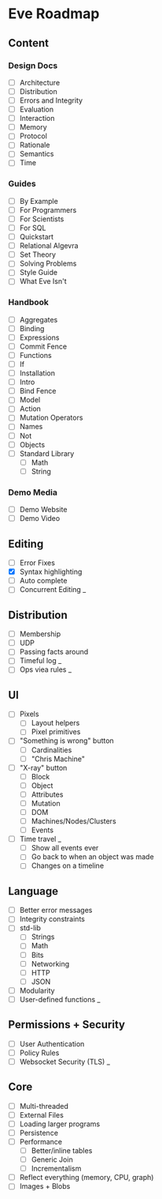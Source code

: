 # Eve Roadmap


## Content

### Design Docs

- [ ] Architecture
- [ ] Distribution
- [ ] Errors and Integrity
- [ ] Evaluation
- [ ] Interaction
- [ ] Memory
- [ ] Protocol
- [ ] Rationale
- [ ] Semantics
- [ ] Time

### Guides

- [ ] By Example
- [ ] For Programmers
- [ ] For Scientists
- [ ] For SQL
- [ ] Quickstart
- [ ] Relational Algevra
- [ ] Set Theory
- [ ] Solving Problems
- [ ] Style Guide
- [ ] What Eve Isn't

### Handbook
- [ ] Aggregates
- [ ] Binding
- [ ] Expressions
- [ ] Commit Fence
- [ ] Functions
- [ ] If
- [ ] Installation
- [ ] Intro
- [ ] Bind Fence
- [ ] Model
- [ ] Action
- [ ] Mutation Operators
- [ ] Names
- [ ] Not
- [ ] Objects
- [ ] Standard Library
  - [ ] Math
  - [ ] String
    
### Demo Media

- [ ] Demo Website
- [ ] Demo Video

## Editing

- [ ] Error Fixes
- [x] Syntax highlighting
- [ ] Auto complete
- [ ] Concurrent Editing _ 

## Distribution

- [ ] Membership
- [ ] UDP
- [ ] Passing facts around
- [ ] Timeful log _
- [ ] Ops viea rules _

## UI

- [ ] Pixels
  - [ ] Layout helpers
  - [ ] Pixel primitives
- [ ] "Something is wrong" button
  - [ ] Cardinalities
  - [ ] "Chris Machine"
- [ ] "X-ray" button
  - [ ] Block
  - [ ] Object
  - [ ] Attributes
  - [ ] Mutation
  - [ ] DOM
  - [ ] Machines/Nodes/Clusters
  - [ ] Events
- [ ] Time travel _
  - [ ] Show all events ever
  - [ ] Go back to when an object was made
  - [ ] Changes on a timeline

## Language

- [ ] Better error messages
- [ ] Integrity constraints
- [ ] std-lib
  - [ ] Strings
  - [ ] Math
  - [ ] Bits
  - [ ] Networking
  - [ ] HTTP
  - [ ] JSON
- [ ] Modularity
- [ ] User-defined functions _

## Permissions + Security

- [ ] User Authentication
- [ ] Policy Rules
- [ ] Websocket Security (TLS) _

## Core

- [ ] Multi-threaded
- [ ] External Files
- [ ] Loading larger programs
- [ ] Persistence
- [ ] Performance
  - [ ] Better/inline tables
  - [ ] Generic Join
  - [ ] Incrementalism
- [ ] Reflect everything (memory, CPU, graph)
- [ ] Images + Blobs